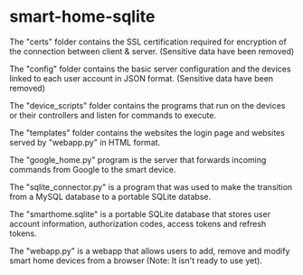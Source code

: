 # smart-home-sqlite
The "certs" folder contains the SSL certification required for encryption of the connection between client & server. (Sensitive data have been removed)

The "config" folder contains the basic server configuration and the devices linked to each user account in JSON format. (Sensitive data have been removed)

The "device_scripts" folder contains the programs that run on the devices or their controllers and listen for commands to execute.

The "templates" folder contains the websites the login page and websites served by "webapp.py" in HTML format.

The "google_home.py" program is the server that forwards incoming commands from Google to the smart device.

The "sqlite_connector.py" is a program that was used to make the transition from a MySQL database to a portable SQLite databse.

The "smarthome.sqlite" is a portable SQLite database that stores user account information, authorization codes, access tokens and refresh tokens.

The "webapp.py" is a webapp that allows users to add, remove and modify smart home devices from a browser (Note: It isn't ready to use yet).
